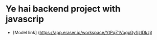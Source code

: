 # Ye hai backend project with javascrip
- [Model link] (https://app.eraser.io/workspace/YtPqZ1VogxGy1jzIDkzj)
